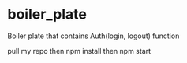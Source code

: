 # boiler_plate

Boiler plate that contains Auth(login, logout) function

pull my repo
then
  npm install
then
  npm start
